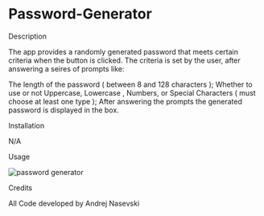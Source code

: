 # Password-Generator

Description

The app provides a randomly generated password that meets certain criteria when the button is clicked. The criteria is set by the user, after answering a seires of prompts like:

The length of the password ( between 8 and 128 characters );
Whether to use or not Uppercase, Lowercase , Numbers, or Special Characters ( must choose at least one type );
After answering the prompts the generated password is displayed in the box.

Installation

N/A

Usage

![password generator](https://github.com/nasevski9/Password-Generator-Javascript/assets/140076217/5d084a81-5dfe-4789-ac96-b34c6fee7145)

Credits

All Code developed by Andrej Nasevski 
